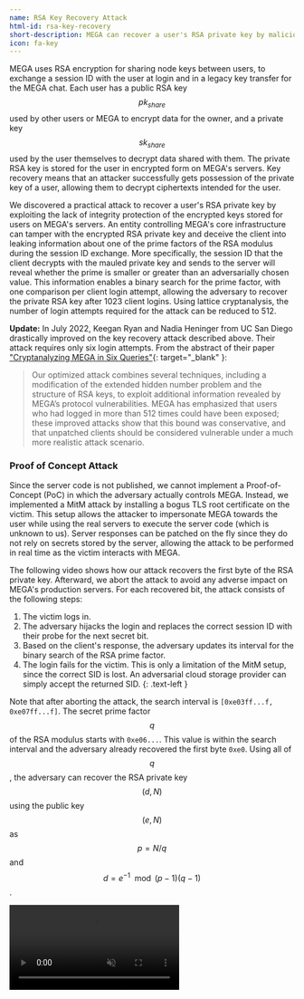 ```yaml
---
name: RSA Key Recovery Attack
html-id: rsa-key-recovery
short-description: MEGA can recover a user's RSA private key by maliciously tampering with 512 login attempts.
icon: fa-key
---
```

MEGA uses RSA encryption for sharing node keys between users, to exchange a session ID with the user at login and in a legacy key transfer for the MEGA chat.
Each user has a public RSA key $$ pk_{share} $$ used by other users or MEGA to encrypt data for the owner, and a private key $$ sk_{share} $$ used by the user themselves to decrypt data shared with them.
The private RSA key is stored for the user in encrypted form on MEGA's servers.
Key recovery means that an attacker successfully gets possession of the private key of a user, allowing them to decrypt ciphertexts intended for the user.

We discovered a practical attack to recover a user's RSA private key by exploiting the lack of integrity protection of the encrypted keys stored for users on MEGA's servers.
An entity controlling MEGA's core infrastructure can tamper with the encrypted RSA private key and deceive the client into leaking information about one of the prime factors of the RSA modulus during the session ID exchange.
More specifically, the session ID that the client decrypts with the mauled private key and sends to the server will reveal whether the prime is smaller or greater than an adversarially chosen value.
This information enables a binary search for the prime factor, with one comparison per client login attempt, allowing the adversary to recover the private RSA key after 1023 client logins.
Using lattice cryptanalysis, the number of login attempts required for the attack can be reduced to 512.

**Update:**
In July 2022, Keegan Ryan and Nadia Heninger from UC San Diego drastically improved on the key recovery attack described above.
Their attack requires only six login attempts.
From the abstract of their paper ["Cryptanalyzing MEGA in Six Queries"](https://eprint.iacr.org/2022/914){: target="_blank" }:
> Our optimized attack combines several techniques, including a modification of the extended hidden number problem and the structure of RSA keys, to exploit additional information revealed by MEGA’s protocol vulnerabilities.
MEGA has emphasized that users who had logged in more than 512 times could have been exposed; these improved attacks show that this bound was conservative, and that unpatched clients should be considered vulnerable under a much more realistic attack scenario.

### Proof of Concept Attack

Since the server code is not published, we cannot implement a Proof-of-Concept (PoC) in which the adversary actually controls MEGA.
Instead, we implemented a MitM attack by installing a bogus TLS root certificate on the victim.
This setup allows the attacker to impersonate MEGA towards the user while using the real servers to execute the server code (which is unknown to us).
Server responses can be patched on the fly since they do not rely on secrets stored by the server, allowing the attack to be performed in real time as the victim interacts with MEGA.

The following video shows how our attack recovers the first byte of the RSA private key.
Afterward, we abort the attack to avoid any adverse impact on MEGA's production servers.
For each recovered bit, the attack consists of the following steps:
1. The victim logs in.
2. The adversary hijacks the login and replaces the correct session ID with their probe for the next secret bit.
3. Based on the client's response, the adversary updates its interval for the binary search of the RSA prime factor.
4. The login fails for the victim. This is only a limitation of the MitM setup, since the correct SID is lost. An adversarial cloud storage provider can simply accept the returned SID.
{: .text-left }

Note that after aborting the attack, the search interval is `[0xe03ff...f, 0xe07ff...f]`.
The secret prime factor $$ q $$ of the RSA modulus starts with `0xe06...`.
This value is within the search interval and the adversary already recovered the first byte `0xe0`.
Using all of $$ q $$, the adversary can recover the RSA private key $$ (d, N) $$ using the public key $$ (e, N) $$ as $$ p = N / q $$ and $$ d = e^{-1} \mod (p-1)(q-1) $$.

<div class="embed-responsive embed-responsive-16by9">
    <video class="embed-responsive-item" controls muted>
        <source src="videos/rsa_key_recovery_poc.mp4" type="video/mp4">
        Unsupported video tag, please try another browser to view the PoC video.
    </video>
</div>
